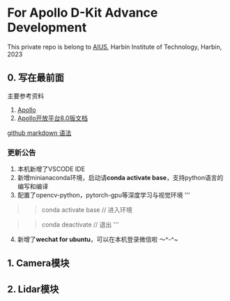 # For Apollo D-Kit Advance Development
This private repo is belong to [AIUS](http://aius.hit.edu.cn/main.htm), Harbin Institute of Technology, Harbin, 2023

## 0. 写在最前面

主要参考资料
1. [Apollo](https://apollo.baidu.com)
2. [Apollo开放平台8.0版文档](https://apollo.baidu.com/community/Apollo-Homepage-Document/Apollo_Doc_CN_8_0?doc=%2F%25E4%25BD%25BF%25E7%2594%25A8%25E6%258C%2587%25E5%258D%2597%2F%25E5%25BF%25AB%25E9%2580%259F%25E4%25B8%258A%25E6%2589%258B)

[github markdown 语法](http://aius.hit.edu.cn/main.htm)



### 更新公告
1. 本机新增了VSCODE IDE
2. 新增minianaconda环境，启动请**conda activate base**，支持python语言的编写和编译
3. 配置了opencv-python，pytorch-gpu等深度学习与视觉环境
'''
>> conda activate base // 进入环境

>> conda deactivate // 退出
'''

4. 新增了**wechat for ubuntu**，可以在本机登录微信啦 ～^-^~


## 1. Camera模块




## 2. Lidar模块

